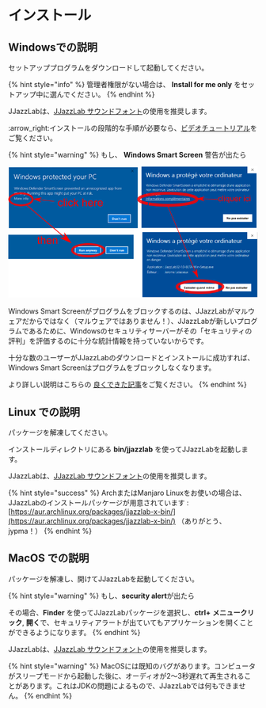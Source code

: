 # インストール

## Windowsでの説明

セットアッププログラムをダウンロードして起動してください。&#x20;

{% hint style="info" %}
管理者権限がない場合は、 **Install for me only** をセットアップ中に選んでください。
{% endhint %}

JJazzLabは、[JJazzLab サウンドフォント](configuration/jjazzlab-soundfont/)の使用を推奨します。

:arrow\_right:インストールの段階的な手順が必要なら、[ビデオチュートリアル](video-tutorials.md)をご覧ください。

{% hint style="warning" %}
もし、 **Windows Smart Screen** 警告が出たら

<img src=".gitbook/assets/Win10SmartScreen.png" alt="" data-size="original">&#x20;

Windows Smart Screenがプログラムをブロックするのは、JJazzLabがマルウェアだからではなく（マルウェアではありません！）、JJazzLabが新しいプログラムであるために、Windowsのセキュリティサーバーがその「セキュリティの評判」を評価するのに十分な統計情報を持っていないからです。

十分な数のユーザーがJJazzLabのダウンロードとインストールに成功すれば、Windows Smart Screenはプログラムをブロックしなくなります。

より詳しい説明はこちらの [良くできた記事](https://www.digitalcitizen.life/what-smartscreen-filter-how-does-it-work)をご覧ください。
{% endhint %}

## Linux での説明

パッケージを解凍してください。&#x20;

インストールディレクトリにある **bin/jjazzlab** を使ってJJazzLabを起動します。

JJazzLabは、[JJazzLab サウンドフォント](configuration/jjazzlab-soundfont/)の使用を推奨します。

{% hint style="success" %}
ArchまたはManjaro Linuxをお使いの場合は、JJazzLabのインストールパッケージが用意されています : [https://aur.archlinux.org/packages/jjazzlab-x-bin/](https://aur.archlinux.org/packages/jjazzlab-x-bin/)    （ありがとう、jypma！）&#x20;
{% endhint %}

## MacOS での説明

パッケージを解凍し、開けてJJazzLabを起動してください。

{% hint style="warning" %}
もし、**security alert**が出たら

その場合、**Finder** を使ってJJazzLabパッケージを選択し、**ctrl+** **メニュークリック**, **開く**で、セキュリティアラートが出ていてもアプリケーションを開くことができるようになります。
{% endhint %}

JJazzLabは、[JJazzLab サウンドフォント](configuration/jjazzlab-soundfont/)の使用を推奨します。

{% hint style="warning" %}
MacOSには既知のバグがあります。コンピュータがスリープモードから起動した後に、オーディオが2～3秒遅れて再生されることがあります。これはJDKの問題によるもので、JJazzLabでは何もできません。
{% endhint %}
